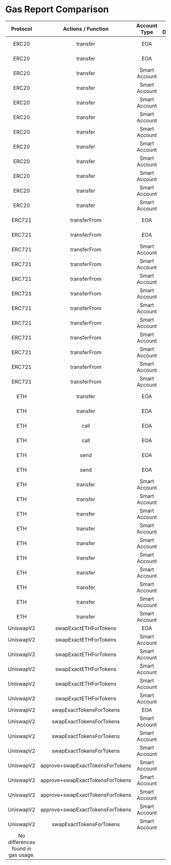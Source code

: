 # Gas Report Comparison

|            **Protocol**            |      **Actions / Function**      | **Account Type** | **Is Deployed** | **With Paymaster?** | **Receiver Access** | **Gas Used** | **Gas Difference** |
| :--------------------------------: | :------------------------------: | :--------------: | :-------------: | :-----------------: | :-----------------: | :----------: | :----------------: |
|               ERC20                |             transfer             |       EOA        |      False      |        False        |    🧊 ColdAccess    |    49921     |         0          |
|               ERC20                |             transfer             |       EOA        |      False      |        False        |    🔥 WarmAccess    |    25221     |         0          |
|               ERC20                |             transfer             |  Smart Account   |      True       |        False        |    🧊 ColdAccess    |    94767     |         0          |
|               ERC20                |             transfer             |  Smart Account   |      True       |        False        |    🔥 WarmAccess    |    74867     |         0          |
|               ERC20                |             transfer             |  Smart Account   |      False      |        True         |    🧊 ColdAccess    |    335883    |         0          |
|               ERC20                |             transfer             |  Smart Account   |      False      |        True         |    🔥 WarmAccess    |    315984    |         0          |
|               ERC20                |             transfer             |  Smart Account   |      False      |        False        |    🧊 ColdAccess    |    319073    |         0          |
|               ERC20                |             transfer             |  Smart Account   |      False      |        False        |    🔥 WarmAccess    |    299174    |         0          |
|               ERC20                |             transfer             |  Smart Account   |      False      |        False        |    🧊 ColdAccess    |    367178    |         0          |
|               ERC20                |             transfer             |  Smart Account   |      False      |        False        |    🔥 WarmAccess    |    347278    |         0          |
|               ERC20                |             transfer             |  Smart Account   |      True       |        True         |    🧊 ColdAccess    |    111262    |         0          |
|               ERC20                |             transfer             |  Smart Account   |      True       |        True         |    🔥 WarmAccess    |    91363     |         0          |
|               ERC721               |           transferFrom           |       EOA        |      False      |        False        |    🧊 ColdAccess    |    48483     |         0          |
|               ERC721               |           transferFrom           |       EOA        |      False      |        False        |    🔥 WarmAccess    |    28583     |         0          |
|               ERC721               |           transferFrom           |  Smart Account   |      True       |        False        |    🧊 ColdAccess    |    98254     |         0          |
|               ERC721               |           transferFrom           |  Smart Account   |      True       |        False        |    🔥 WarmAccess    |    78354     |         0          |
|               ERC721               |           transferFrom           |  Smart Account   |      False      |        True         |    🧊 ColdAccess    |    334585    |         0          |
|               ERC721               |           transferFrom           |  Smart Account   |      False      |        True         |    🔥 WarmAccess    |    314685    |         0          |
|               ERC721               |           transferFrom           |  Smart Account   |      False      |        False        |    🧊 ColdAccess    |    317777    |         0          |
|               ERC721               |           transferFrom           |  Smart Account   |      False      |        False        |    🔥 WarmAccess    |    297877    |         0          |
|               ERC721               |           transferFrom           |  Smart Account   |      False      |        False        |    🧊 ColdAccess    |    365881    |         0          |
|               ERC721               |           transferFrom           |  Smart Account   |      False      |        False        |    🔥 WarmAccess    |    345981    |         0          |
|               ERC721               |           transferFrom           |  Smart Account   |      True       |        True         |    🧊 ColdAccess    |    114777    |         0          |
|               ERC721               |           transferFrom           |  Smart Account   |      True       |        True         |    🔥 WarmAccess    |    94877     |         0          |
|                ETH                 |             transfer             |       EOA        |      False      |        False        |    🧊 ColdAccess    |    53073     |         0          |
|                ETH                 |             transfer             |       EOA        |      False      |        False        |    🔥 WarmAccess    |    28073     |         0          |
|                ETH                 |               call               |       EOA        |      False      |        False        |    🧊 ColdAccess    |    53201     |         0          |
|                ETH                 |               call               |       EOA        |      False      |        False        |    🔥 WarmAccess    |    28201     |         0          |
|                ETH                 |               send               |       EOA        |      False      |        False        |    🧊 ColdAccess    |    53201     |         0          |
|                ETH                 |               send               |       EOA        |      False      |        False        |    🔥 WarmAccess    |    28201     |         0          |
|                ETH                 |             transfer             |  Smart Account   |      True       |        False        |    🧊 ColdAccess    |    102616    |         0          |
|                ETH                 |             transfer             |  Smart Account   |      True       |        False        |    🔥 WarmAccess    |    77616     |         0          |
|                ETH                 |             transfer             |  Smart Account   |      False      |        True         |    🧊 ColdAccess    |    338898    |         0          |
|                ETH                 |             transfer             |  Smart Account   |      False      |        True         |    🔥 WarmAccess    |    313898    |         0          |
|                ETH                 |             transfer             |  Smart Account   |      False      |        False        |    🧊 ColdAccess    |    322110    |         0          |
|                ETH                 |             transfer             |  Smart Account   |      False      |        False        |    🔥 WarmAccess    |    297110    |         0          |
|                ETH                 |             transfer             |  Smart Account   |      False      |        False        |    🧊 ColdAccess    |    370215    |         0          |
|                ETH                 |             transfer             |  Smart Account   |      False      |        False        |    🔥 WarmAccess    |    345215    |         0          |
|                ETH                 |             transfer             |  Smart Account   |      True       |        True         |    🧊 ColdAccess    |    119101    |         0          |
|                ETH                 |             transfer             |  Smart Account   |      True       |        True         |    🔥 WarmAccess    |    94101     |         0          |
|             UniswapV2              |      swapExactETHForTokens       |       EOA        |      False      |        False        |         N/A         |    149263    |         0          |
|             UniswapV2              |      swapExactETHForTokens       |  Smart Account   |      True       |        False        |         N/A         |    199242    |         0          |
|             UniswapV2              |      swapExactETHForTokens       |  Smart Account   |      False      |        True         |         N/A         |    435648    |         0          |
|             UniswapV2              |      swapExactETHForTokens       |  Smart Account   |      False      |        False        |         N/A         |    418767    |         0          |
|             UniswapV2              |      swapExactETHForTokens       |  Smart Account   |      False      |        False        |         N/A         |    466872    |         0          |
|             UniswapV2              |      swapExactETHForTokens       |  Smart Account   |      True       |        True         |         N/A         |    215805    |         0          |
|             UniswapV2              |     swapExactTokensForTokens     |       EOA        |      False      |        False        |         N/A         |    118252    |         0          |
|             UniswapV2              |     swapExactTokensForTokens     |  Smart Account   |      True       |        False        |         N/A         |    168221    |         0          |
|             UniswapV2              |     swapExactTokensForTokens     |  Smart Account   |      False      |        True         |         N/A         |    404616    |         0          |
|             UniswapV2              |     swapExactTokensForTokens     |  Smart Account   |      False      |        False        |         N/A         |    387734    |         0          |
|             UniswapV2              | approve+swapExactTokensForTokens |  Smart Account   |      True       |        False        |         N/A         |    200217    |         0          |
|             UniswapV2              | approve+swapExactTokensForTokens |  Smart Account   |      False      |        True         |         N/A         |    436814    |         0          |
|             UniswapV2              | approve+swapExactTokensForTokens |  Smart Account   |      False      |        False        |         N/A         |    419743    |         0          |
|             UniswapV2              | approve+swapExactTokensForTokens |  Smart Account   |      False      |        False        |         N/A         |    467849    |         0          |
|             UniswapV2              |     swapExactTokensForTokens     |  Smart Account   |      True       |        True         |         N/A         |    184796    |         0          |
| No differences found in gas usage. |
